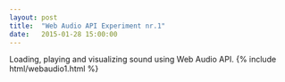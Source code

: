 ```yaml
---
layout: post
title:  "Web Audio API Experiment nr.1"
date:   2015-01-28 15:00:00
---
```

Loading, playing and visualizing sound using Web Audio API.
{% include html/webaudio1.html %}